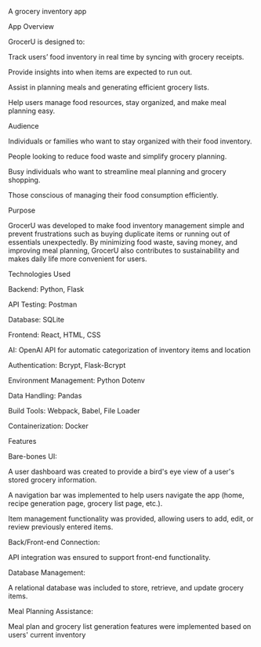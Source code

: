 A grocery inventory app


App Overview

GrocerU is designed to:

Track users’ food inventory in real time by syncing with grocery receipts.

Provide insights into when items are expected to run out.

Assist in planning meals and generating efficient grocery lists.

Help users manage food resources, stay organized, and make meal planning easy.



Audience

Individuals or families who want to stay organized with their food inventory.

People looking to reduce food waste and simplify grocery planning.

Busy individuals who want to streamline meal planning and grocery shopping.

Those conscious of managing their food consumption efficiently.



Purpose

GrocerU was developed to make food inventory management simple and prevent frustrations such as buying duplicate items or running out of essentials unexpectedly. By minimizing food waste, saving money, and improving meal planning, GrocerU also contributes to sustainability and makes daily life more convenient for users.



Technologies Used

Backend: Python, Flask

API Testing: Postman

Database: SQLite

Frontend: React, HTML, CSS

AI: OpenAI API for automatic categorization of inventory items and location

Authentication: Bcrypt, Flask-Bcrypt

Environment Management: Python Dotenv

Data Handling: Pandas

Build Tools: Webpack, Babel, File Loader

Containerization: Docker



Features

Bare-bones UI:

A user dashboard was created to provide a bird's eye view of a user's stored grocery information.

A navigation bar was implemented to help users navigate the app (home, recipe generation page, grocery list page, etc.).

Item management functionality was provided, allowing users to add, edit, or review previously entered items.

Back/Front-end Connection:

API integration was ensured to support front-end functionality.

Database Management:

A relational database was included to store, retrieve, and update grocery items.

Meal Planning Assistance:

Meal plan and grocery list generation features were implemented based on users' current inventory

